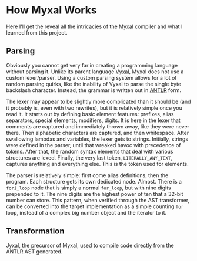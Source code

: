 # How Myxal Works

Here I'll get the reveal all the intricacies of the Myxal compiler and what I learned from this project.

## Parsing

Obviously you cannot get very far in creating a programming language without parsing it. Unlike its parent
language [Vyxal](https://github.com/Vyxal/Vyxal), Myxal does not use a custom lexer/parser. Using a custom parsing
system allows for a lot of random parsing quirks, like the inability of Vyxal to parse the single byte backslash
character. Instead, the grammar is written out in [ANTLR](https://www.antlr.org) form.

The lexer may appear to be slightly more complicated than it should be (and it probably is, even with two rewrites), but
it is relatively simple once you read it. It starts out by defining basic element features: prefixes, alias separators,
special elements, modifiers, digits. It is here in the lexer that comments are captured and immediately thrown away,
like they were never there. Then alphabetic characters are captured, and then whitespace. After swallowing lambdas and
variables, the lexer gets to strings. Initially, strings were defined in the parser, until that wreaked havoc with
precedence of tokens. After that, the random syntax elements that deal with various structures are lexed. Finally, the
very last token, `LITERALLY_ANY_TEXT`, captures anything and everything else. This is the token used for elements.

The parser is relatively simple: first come alias definitions, then the program. Each structure gets its own dedicated
node. Almost. There is a `fori_loop` node that is simply a normal `for_loop`, but with nine digits prepended to it. The
nine digits are the highest power of ten that a 32-bit number can store. This pattern, when verified through the AST
transformer, can be converted into the target implementation as a simple counting `for` loop, instead of a complex big
number object and the iterator to it.

## Transformation

Jyxal, the precursor of Myxal, used to compile code directly from the ANTLR AST generated. 